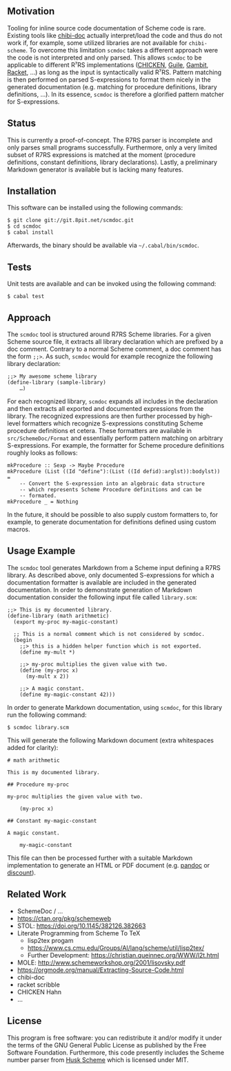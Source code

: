 ## Motivation

Tooling for inline source code documentation of Scheme code is rare.
Existing tools like [chibi-doc][chibi-doc source] actually interpret/load the code and thus do not work if, for example, some utilized libraries are not available for `chibi-scheme`.
To overcome this limitation `scmdoc` takes a different approach were the code is not interpreted and only parsed.
This allows `scmdoc` to be applicable to different R⁷RS implementations ([CHICKEN][chicken web], [Guile][guile web], [Gambit][gambit web], [Racket][racket r7rs], …) as long as the input is syntactically valid R⁷RS.
Pattern matching is then performed on parsed S-expressions to format them nicely in the generated documentation (e.g. matching for procedure definitions, library definitions, …).
In its essence, `scmdoc` is therefore a glorified pattern matcher for S-expressions.

## Status

This is currently a proof-of-concept.
The R7RS parser is incomplete and only parses small programs successfully.
Furthermore, only a very limited subset of R7RS expressions is matched at the moment (procedure definitions, constant definitions, library declarations).
Lastly, a preliminary Markdown generator is available but is lacking many features.

## Installation

This software can be installed using the following commands:

    $ git clone git://git.8pit.net/scmdoc.git
    $ cd scmdoc
    $ cabal install

Afterwards, the binary should be available via `~/.cabal/bin/scmdoc`.

## Tests

Unit tests are available and can be invoked using the following command:

    $ cabal test

## Approach

The `scmdoc` tool is structured around R7RS Scheme libraries.
For a given Scheme source file, it extracts all library declaration which are prefixed by a doc comment.
Contrary to a normal Scheme comment, a doc comment has the form `;;>`.
As such, `scmdoc` would for example recognize the following library declaration:

    ;;> My awesome scheme library
    (define-library (sample-library)
        …)

For each recognized library, `scmdoc` expands all includes in the declaration and then extracts all exported and documented expressions from the library.
The recognized expressions are then further processed by high-level formatters which recognize S-expressions constituting Scheme procedure definitions et cetera.
These formatters are available in `src/SchemeDoc/Format` and essentially perform pattern matching on arbitrary S-expressions.
For example, the formatter for Scheme procedure definitions roughly looks as follows:

    mkProcedure :: Sexp -> Maybe Procedure
    mkProcedure (List ((Id "define"):(List ((Id defid):arglst)):bodylst)) =
        -- Convert the S-expression into an algebraic data structure
        -- which represents Scheme Procedure definitions and can be
        -- formated.
    mkProcedure _ = Nothing

In the future, it should be possible to also supply custom formatters to, for example, to generate documentation for definitions defined using custom macros.

## Usage Example

The `scmdoc` tool generates Markdown from a Scheme input defining a R7RS library.
As described above, only documented S-expressions for which a documentation formatter is available are included in the generated documentation.
In order to demonstrate generation of Markdown documentation consider the following input file called `library.scm`:

    ;;> This is my documented library.
    (define-library (math arithmetic)
      (export my-proc my-magic-constant)

      ;; This is a normal comment which is not considered by scmdoc.
      (begin
        ;;> this is a hidden helper function which is not exported.
        (define my-mult *)

        ;;> my-proc multiplies the given value with two.
        (define (my-proc x)
          (my-mult x 2))

        ;;> A magic constant.
        (define my-magic-constant 42)))

In order to generate Markdown documentation, using `scmdoc`, for this library run the following command:

    $ scmdoc library.scm

This will generate the following Markdown document (extra whitespaces added for clarity):

    # math arithmetic

    This is my documented library.

    ## Procedure my-proc

    my-proc multiplies the given value with two.

    	(my-proc x)

    ## Constant my-magic-constant

    A magic constant.

    	my-magic-constant

This file can then be processed further with a suitable Markdown implementation to generate an HTML or PDF document (e.g. [pandoc][pandoc web] or [discount][discount web]).

## Related Work

* SchemeDoc / …
* https://ctan.org/pkg/schemeweb
* STOL: https://doi.org/10.1145/382126.382663
* Literate Programming from Scheme To TeX
    * lisp2tex progam
    * https://www.cs.cmu.edu/Groups/AI/lang/scheme/util/lisp2tex/
    * Further Development: https://christian.queinnec.org/WWW/l2t.html
* MOLE: http://www.schemeworkshop.org/2001/lisovsky.pdf
* https://orgmode.org/manual/Extracting-Source-Code.html
* chibi-doc
* racket scribble
* CHICKEN Hahn
* …

## License

This program is free software: you can redistribute it and/or modify it under the terms of the GNU General Public License as published by the Free Software Foundation.
Furthermore, this code presently includes the Scheme number parser from [Husk Scheme][husk-scheme github] which is licensed under MIT.

[chicken web]: https://call-cc.org
[guile web]: https://www.gnu.org/software/guile/
[gambit web]: https://www.gambitscheme.org/
[racket r7rs]: https://pkgs.racket-lang.org/package/r7rs
[chibi-doc source]: https://github.com/ashinn/chibi-scheme/blob/master/tools/chibi-doc
[pandoc web]: https://pandoc.org/
[discount web]: http://www.pell.portland.or.us/~orc/Code/discount/
[husk-scheme github]: https://raw.githubusercontent.com/justinethier/husk-scheme
